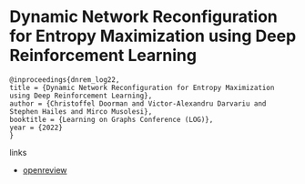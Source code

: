 # Dynamic Network Reconfiguration for Entropy Maximization using Deep Reinforcement Learning

```
@inproceedings{dnrem_log22,
title = {Dynamic Network Reconfiguration for Entropy Maximization using Deep Reinforcement Learning},
author = {Christoffel Doorman and Victor-Alexandru Darvariu and Stephen Hailes and Mirco Musolesi},
booktitle = {Learning on Graphs Conference (LOG)},
year = {2022}
}
```

links
- [openreview](https://openreview.net/forum?id=-vshFhHpKhX)
